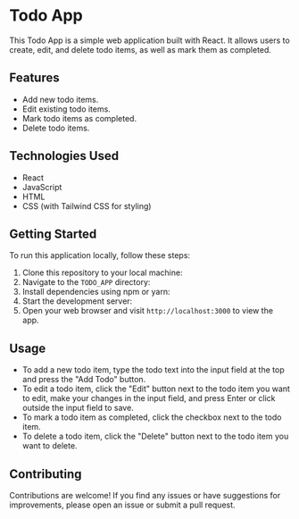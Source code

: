 # Todo App

This Todo App is a simple web application built with React. It allows users to create, edit, and delete todo items, as well as mark them as completed.

## Features

- Add new todo items.
- Edit existing todo items.
- Mark todo items as completed.
- Delete todo items.

## Technologies Used

- React
- JavaScript
- HTML
- CSS (with Tailwind CSS for styling)

## Getting Started

To run this application locally, follow these steps:

1. Clone this repository to your local machine:
2. Navigate to the `TODO_APP` directory:
3. Install dependencies using npm or yarn: 
4. Start the development server:   
5. Open your web browser and visit `http://localhost:3000` to view the app.

## Usage

- To add a new todo item, type the todo text into the input field at the top and press the "Add Todo" button.
- To edit a todo item, click the "Edit" button next to the todo item you want to edit, make your changes in the input field, and press Enter or click outside the input field to save.
- To mark a todo item as completed, click the checkbox next to the todo item.
- To delete a todo item, click the "Delete" button next to the todo item you want to delete.

## Contributing

Contributions are welcome! If you find any issues or have suggestions for improvements, please open an issue or submit a pull request.




